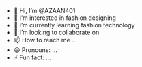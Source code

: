 - 👋 Hi, I’m @AZAAN401
- 👀 I’m interested in fashion designing 
- 🌱 I’m currently learning fashion technology
- 💞️ I’m looking to collaborate on 
- 📫 How to reach me ...
- 😄 Pronouns: ...
- ⚡ Fun fact: ...

<!---
AZAAN401/AZAAN401 is a ✨ special ✨ repository because its `README.md` (this file) appears on your GitHub profile.
You can click the Preview link to take a look at your changes.
--->
